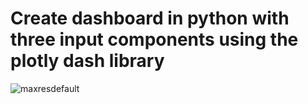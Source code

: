 # Create dashboard in python with three input components using the plotly dash library

![maxresdefault](https://user-images.githubusercontent.com/76989404/120076727-0029bb00-c09f-11eb-941c-18d78741f8c6.jpg)

